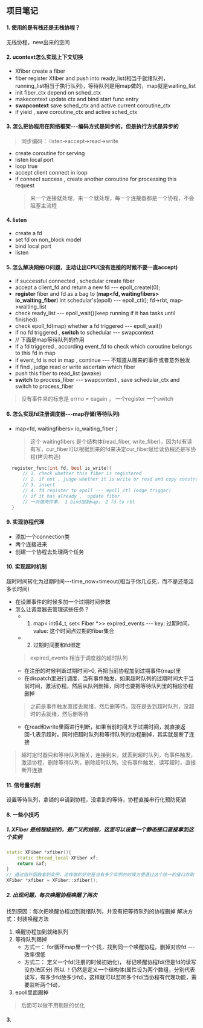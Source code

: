 ## 项目笔记
#### 1. 使用的是有栈还是无栈协程？
  无栈协程，new出来的空间
#### 2. ucontext怎么实现上下文切换
  * Xfiber create a fiber
  * fiber register Xfiber and push into ready_list(相当于就绪队列， running_list相当于执行队列)，等待队列是用map做的，map就是waiting_list
  * init fiber_ctx depend on sched_ctx
  * makecontext update ctx and bind start func entry 
  * **swapcontext** save sched_ctx and active current coroutine_ctx
  * if yield , save coroutine_ctx and active sched_ctx
#### 3. 怎么把协程用在网络框架---编码方式是同步的，但是执行方式是异步的
  > 同步编码： listen->accept->read->write
  * create coroutine for serving
  * listen local port
  * loop true
  * accept client connect in loop
  * if connect success , create another coroutine for processing this request
    > 来一个连接就处理，来一个就处理，每一个连接器都是一个协程，不会阻塞主流程
#### 4. listen
  * create a fd
  * set fd on non_block model
  * bind local port
  * listen
#### 5. 怎么解决网络IO问题，主动让出CPU(没有连接的时候不要一直accept)
  * if successful connected , schedular create fiber
  * accept a client_fd and return a new fd --- epoll_createl(0);
  * **register** fiber and fd as a bag to (**map<fd, waitingfibers> io_waiting_fiber**) int schedular's(epoll) --- epoll_ctl(); fd->rbt, map->waiting_list
  * check ready_list --- epoll_wait()(keep running if it has tasks until finished)
  * check epoll_fd(map) whether a fd triggered --- epoll_wait()
  * if no fd triggered , **switch** to schedular --- swapcontext 
  * // 下面是map等待队列的作用
  * if a fd triggered , according event_fd to check which coroutine belongs to this fd in map
  * if event_fd is not in map , continue --- 不知道从哪来的事件或者意外触发
  * if find , judge read or write ascertain which fiber
  * push this fiber to read_list (awake)
  * **switch** to process_fiber --- swapcontext , save schedular_ctx and switch to process_fiber
  > 没有事件来的标志是 errno = eagain ， 一个register 一个switch
#### 6. 怎么实现fd注册调度器---map存储(等待队列)
  * map<fd, waitingfibers> io_waiting_fiber；
    > 这个 waitingfibers 是个结构体(read_fiber, write_fiber)，因为fd有读有写，cur_fiber可以根据到来的fd来决定cur_fiber赋给读协程还是写协程(拷贝构造)
  ```cpp
    register_func(int fd, bool is_write){
        // 1. check whether this fiber is registered
        // 2. if not , judge whether it is write or read and copy construct cur_fiber
        // 3. insert
        // 4. fd register tp epoll --- epoll_ctl (edge trigger)
        // if it has already ,  update fiber
        // 一共做两件事， 1 bind加到map， 2 fd to rbt
    }
  ```
#### 9. 实现协程代理
* 添加一个connection类
* 两个连接进来
* 创建一个协程去处理两个任务
#### 10. 实现超时机制
超时时间转化为过期时间---time_now+timeout(相当于你几点死，而不是还能活多长时间)
* 在设置事件的时候多加一个过期时间参数
* 怎么让调度器去管理这些任务？
  * 1. map< int64_t, set< Fiber *>> expired_events --- key: 过期时间， value: 这个时间点过期的fiber集合
  * 2. 过期时间要和fd绑定
  > expired_events 相当于调度器的超时队列
  * 在注册的时候判断过期时间>0, 再把当前协程加到过期事件(map)里
  * 在dispatch里进行调度，当有事件触发，如果超时队列的过期时间大于当前时间，激活协程。然后从队列删掉，同时也要把等待队列里的相应协程删掉
  > 之前是事件触发直接丢就绪，然后删等待，现在是丢到超时队列，没超时的丢就绪，然后删等待
  * 在read和write里面进行判断，如果当前时间大于过期时间，就直接返回-1,表示超时。同时把超时队列和等待队列的协程删掉，其实就是断了连接
> 超时定时器只和等待队列相关，连接到来，就丢到超时队列，有事件触发，激活协程，删除等待队列，删除超时队列。没有事件触发，读写超时，直接断开连接
#### 11. 信号量机制
设置等待队列，拿锁的申请到协程，没拿到的等待，协程直接串行化预防死锁
#### 8. 一些小技巧
##### 1. XFiber 是线程级别的，是广义的线程，这里可以设置一个静态接口直接拿到这个实例
```cpp
static XFiber *xfiber(){
    static thread_local XFiber xf;
    return &xf;
}
// 通过指针函数拿到实例，这样做的好处是当有多个实例的时候方便通过这个统一的接口存取
XFiber *xfiber = XFiber::xfiber();
```
##### 2. 出现问题，每次唤醒协程唤醒了两次
找到原因：每次把唤醒协程加到就绪队列，并没有把等待队列的协程删掉
解决方式：封装唤醒方法
1. 唤醒协程加到就绪队列
2. 等待队列踢掉
   * 方式一： for循环map里一个个找，找到同一个唤醒协程，删掉对应fd --- 效率很低
   * 方式二： 定义一个fd(注册的时候初始化)， 标记唤醒协程fd(但是fd的读写没办法区分) 所以 ！仍然是定义一个结构体(属性设为两个数组，分别代表读写，有多少fd放多少fd)，这样就可以监听多个fd(当协程有代理功能，需要监听两个fd)，
3. epoll里面踢掉
   
> 后面可以做不用剔除的优化
#### 3. 
